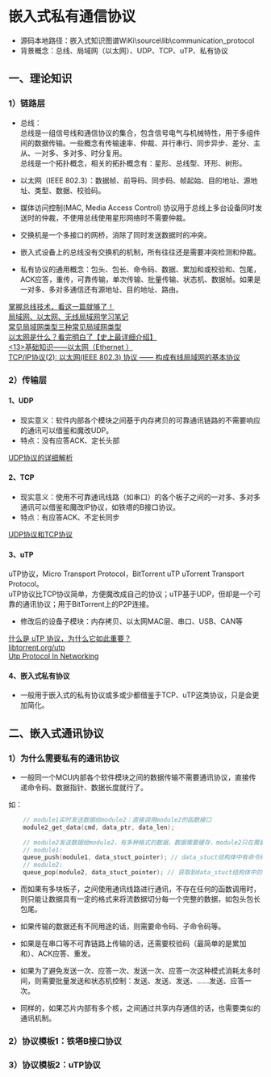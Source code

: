 # 嵌入式私有通信协议  

* 源码本地路径：嵌入式知识图谱WiKi\source\lib\communication_protocol  
* 背景概念：总线、局域网（以太网）、UDP、TCP、uTP、私有协议  

## 一、理论知识  

### 1）链路层

* 总线：  
总线是一组信号线和通信协议的集合，包含信号电气与机械特性，用于多组件间的数据传输。一些概念有传输速率、仲裁、并行串行、同步异步、差分、主从、一对多、多对多、时分复用。  
总线是一个拓扑概念，相关的拓扑概念有：星形、总线型、环形、树形。  

* 以太网（IEEE 802.3）：数据帧、前导码、同步码、帧起始、目的地址、源地址、类型、数据、校验码。  
* 媒体访问控制(MAC, Media Access Control) 协议用于总线上多台设备同时发送时的仲裁，不使用总线使用星形网络时不需要仲裁。  
* 交换机是一个多接口的网桥，消除了同时发送数据时的冲突。  

* 嵌入式设备上的总线没有交换机的机制，所有往往还是需要冲突检测和仲裁。  
* 私有协议的通用概念：包头、包长、命令码、数据、累加和或校验和、包尾，ACK应答，重传，可靠传输，单次传输、批量传输、状态机、数据帧。如果是一对多、多对多通信还有源地址、目的地址、路由。  

[掌握总线技术，看这一篇就够了！](https://zhuanlan.zhihu.com/p/136854650)  
[局域网、以太网、无线局域网学习笔记](https://blog.csdn.net/QuantumYou/article/details/119147726)  
[常见局域网类型三种常见局域网类型 ](https://wenku.baidu.com/view/f23c1dde473610661ed9ad51f01dc281e43a565f.html)  
[以太网是什么？看完明白了【史上最详细介绍】](https://blog.csdn.net/xiaomanong2/article/details/106072510)  
[<13>基础知识——以太网（Ethernet ）](https://blog.csdn.net/weixin_40274679/article/details/105995323)  
[TCP/IP协议(2): 以太网(IEEE 802.3) 协议 —— 构成有线局域网的基本协议](https://blog.csdn.net/yanglingwell/article/details/81266408)  

### 2）传输层  

#### 1、UDP  
* 现实意义：软件内部各个模块之间基于内存拷贝的可靠通讯链路的不需要响应的通讯可以借鉴和魔改UDP。  
* 特点：没有应答ACK、定长头部  

[UDP协议的详细解析](https://blog.csdn.net/aa1928992772/article/details/85240358)  

#### 2、TCP  
* 现实意义：使用不可靠通讯线路（如串口）的各个板子之间的一对多、多对多通讯可以借鉴和魔改IP协议，如铁塔的B接口协议。  
* 特点：有应答ACK、不定长同步  

[UDP协议和TCP协议](https://blog.csdn.net/qq_57574258/article/details/123024217)  

#### 3、uTP  
uTP协议，Micro Transport Protocol，BitTorrent uTP uTorrent Transport Protocol。  
uTP协议比TCP协议简单，方便魔改成自己的协议；uTP基于UDP，但却是一个可靠的通讯协议；用于BitTorrent上的P2P连接。  

* 修改后的设备子模块：内存拷贝、以太网MAC层、串口、USB、CAN等

[什么是 uTP 协议，为什么它如此重要？](https://itigic.com/what-is-utp-protocol-and-why-is-it-so-important/)  
[libtorrent.org/utp](https://www.libtorrent.org/utp.html)  
[Utp Protocol In Networking](https://terraincounts.s3-ap-southeast-2.amazonaws.com/utp-protocol-in-networking.pdf)  

#### 4、嵌入式私有协议  

* 一般用于嵌入式的私有协议或多或少都借鉴于TCP、uTP这类协议，只是会更加简化。  

## 二、嵌入式通讯协议  

### 1）为什么需要私有的通讯协议  
* 一般同一个MCU内部各个软件模块之间的数据传输不需要通讯协议，直接传递命令码、数据指针、数据长度就行了。  

如：  

```c
	// module1实时发送数据给module2：直接调用module2的函数接口
	module2_get_data(cmd, data_ptr, data_len);
	
	// module2发送数据给module2，有多种格式的数据，数据需要缓存，module2只在需要的时候自己去取：使用queue队列
	// module1:
	queue_push(module1, data_stuct_pointer); // data_stuct结构体中有命令码，数据指针、数据长度等信息
	// module2:
	queue_pop(module2, data_stuct_pointer); // 获取到data_stuct结构体中的数据
```

* 而如果有多块板子，之间使用通讯线路进行通讯，不存在任何的函数调用时，则只能让数据具有一定的格式来将流数据切分每一个完整的数据，如包头包长包尾。  
* 如果传输的数据还有不同用途的话，则需要命令码、子命令码等。  
* 如果是在串口等不可靠链路上传输的话，还需要校验码（最简单的是累加和）、ACK应答、重发。  
* 如果为了避免发送一次、应答一次、发送一次、应答一次这种模式消耗太多时间，则需要批量发送和状态机控制：发送、发送、发送、……发送、应答一次。  

* 同样的，如果芯片内部有多个核，之间通过共享内存通信的话，也需要类似的通讯机制。  

### 2）协议模板1：铁塔B接口协议  

### 3）协议模板2：uTP协议  

